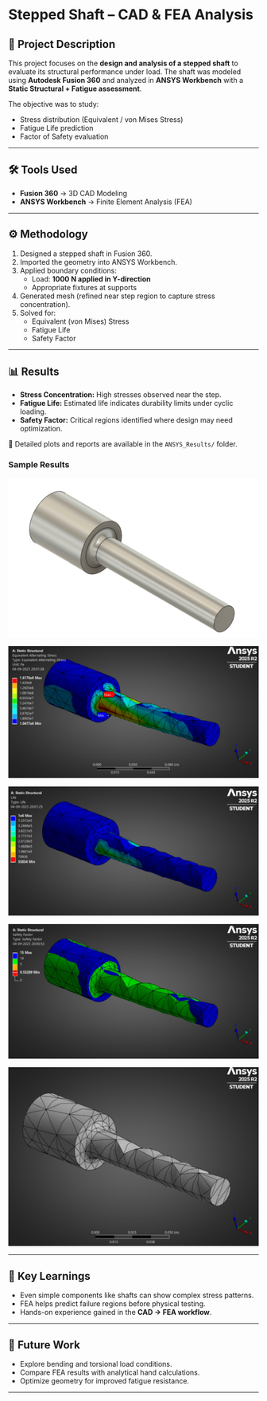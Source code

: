 # Stepped Shaft – CAD & FEA Analysis

## 📌 Project Description  
This project focuses on the **design and analysis of a stepped shaft** to evaluate its structural performance under load. The shaft was modeled using **Autodesk Fusion 360** and analyzed in **ANSYS Workbench** with a **Static Structural + Fatigue assessment**.  

The objective was to study:  
- Stress distribution (Equivalent / von Mises Stress)  
- Fatigue Life prediction  
- Factor of Safety evaluation  

---

## 🛠 Tools Used  
- **Fusion 360** → 3D CAD Modeling  
- **ANSYS Workbench** → Finite Element Analysis (FEA)  

---

## ⚙️ Methodology  
1. Designed a stepped shaft in Fusion 360.  
2. Imported the geometry into ANSYS Workbench.  
3. Applied boundary conditions:  
   - Load: **1000 N applied in Y-direction**  
   - Appropriate fixtures at supports  
4. Generated mesh (refined near step region to capture stress concentration).  
5. Solved for:  
   - Equivalent (von Mises) Stress  
   - Fatigue Life  
   - Safety Factor  

---

## 📊 Results  
- **Stress Concentration:** High stresses observed near the step.  
- **Fatigue Life:** Estimated life indicates durability limits under cyclic loading.  
- **Safety Factor:** Critical regions identified where design may need optimization.  

📂 Detailed plots and reports are available in the `ANSYS_Results/` folder.  

### Sample Results  
![3D Model](https://github.com/gowtham-d-p/stepped-shaft-fea-fusion-ansys/blob/main/Stepped%20Shaft/Fusion%20360/3D%20model.jpg ) 

![Equivalent Alternating Stress](https://github.com/gowtham-d-p/stepped-shaft-fea-fusion-ansys/blob/main/Stepped%20Shaft/Ansys%20Workbench/Eqiivalent%20alternating%20Stress.jpg) 

![Fatigue Life](https://github.com/gowtham-d-p/stepped-shaft-fea-fusion-ansys/blob/main/Stepped%20Shaft/Ansys%20Workbench/Life.jpg)  

![Safety Factor](https://github.com/gowtham-d-p/stepped-shaft-fea-fusion-ansys/blob/main/Stepped%20Shaft/Ansys%20Workbench/Safety%20Factor.jpg)  

![Mesh](https://github.com/gowtham-d-p/stepped-shaft-fea-fusion-ansys/blob/main/Stepped%20Shaft/Ansys%20Workbench/Mesh.jpg)  

---

## 🎯 Key Learnings  
- Even simple components like shafts can show complex stress patterns.  
- FEA helps predict failure regions before physical testing.  
- Hands-on experience gained in the **CAD → FEA workflow**.  

---

## 🚀 Future Work  
- Explore bending and torsional load conditions.  
- Compare FEA results with analytical hand calculations.  
- Optimize geometry for improved fatigue resistance.  

---


